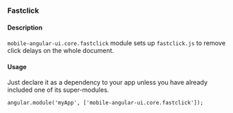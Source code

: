 ### Fastclick

#### Description

`mobile-angular-ui.core.fastclick` module sets up `fastclick.js` to remove click delays on the whole document.

#### Usage

Just declare it as a dependency to your app unless you have already included one of its super-modules.

```
angular.module('myApp', ['mobile-angular-ui.core.fastclick']);
```